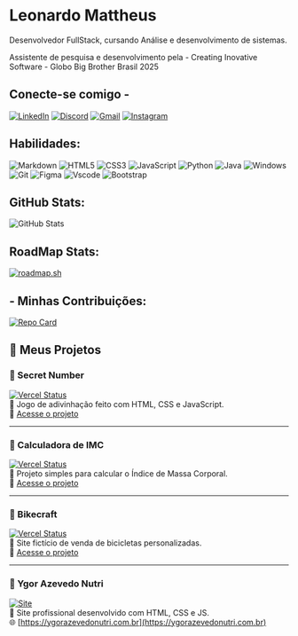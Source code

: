 # Leonardo Mattheus

Desenvolvedor FullStack, cursando Análise e desenvolvimento de sistemas.

Assistente de pesquisa e desenvolvimento pela - Creating Inovative Software - Globo Big Brother Brasil 2025





## Conecte-se comigo -
[![LinkedIn](https://img.shields.io/badge/LinkedIn-0077B5?style=for-the-badge&logo=linkedin&logoColor=white)](https://www.linkedin.com/in/leonardo-mattheus-475578226/) [![Discord](https://img.shields.io/badge/Discord-7289DA?style=for-the-badge&logo=discord&logoColor=white)](https://discord.com/channels/@leomatt95/) [![Gmail](https://img.shields.io/badge/Gmail-333333?style=for-the-badge&logo=gmail&logoColor=red)](mailto:leomattheus95@gmail.com) [![Instagram](https://img.shields.io/badge/-Instagram-%23E4405F?style=for-the-badge&logo=instagram&logoColor=white)](https://www.instagram.com/leomatt95/)

## Habilidades:
![Markdown](https://img.shields.io/badge/Markdown-000?style=for-the-badge&logo=markdown) ![HTML5](https://img.shields.io/badge/HTML5-E34F26?style=for-the-badge&logo=html5&logoColor=white) ![CSS3](https://img.shields.io/badge/CSS3-1572B6?style=for-the-badge&logo=css3&logoColor=white) ![JavaScript](https://img.shields.io/badge/JavaScript-F7DF1E?style=for-the-badge&logo=javascript&logoColor=black) 	![Python](https://img.shields.io/badge/python-3670A0?style=for-the-badge&logo=python&logoColor=ffdd54) 	![Java](https://img.shields.io/badge/java-%23ED8B00.svg?style=for-the-badge&logo=openjdk&logoColor=white) ![Windows](https://img.shields.io/badge/Windows-000?style=for-the-badge&logo=windows&logoColor=2CA5E0) 	![Git](https://img.shields.io/badge/GIT-E44C30?style=for-the-badge&logo=git&logoColor=white) ![Figma](https://img.shields.io/badge/Figma-696969?style=for-the-badge&logo=figma&logoColor=figma) ![Vscode](https://img.shields.io/badge/Vscode-007ACC?style=for-the-badge&logo=visual-studio-code&logoColor=white)
![Bootstrap](https://img.shields.io/badge/-boostrap-0D1117?style=for-the-badge&logo=bootstrap&labelColor=0D1117)

## GitHub Stats:

![GitHub Stats](https://github-readme-stats.vercel.app/api?username=leomatth&theme=transparent&bg_color=000&border_color=30A3DC&show_icons=true&icon_color=30A3DC&title_color=E94D5F&text_color=FFF)


## RoadMap Stats:

[![roadmap.sh](https://roadmap.sh/card/wide/675d9d35ecc889bb0d9ea7b7?variant=dark&roadmaps=javascript)](https://roadmap.sh)

## - Minhas Contribuições:

[![Repo Card](https://github-readme-stats.vercel.app/api/pin/?username=leomatth&repo=dio-lab-open-source&bg_color=000&border_color=30A3DC&show_icons=true&icon_color=30A3DC&title_color=E94D5F&text_color=FFF)](https://github.com/leomatth/dio-lab-open-source)

## 🚀 Meus Projetos

### 🔢 Secret Number  
[![Vercel Status](https://vercelbadge.vercel.app/api/leonardos-projects-a813a3b6/secretnumber)](https://vercel.com/leonardos-projects-a813a3b6/secretnumber)  
🎯 Jogo de adivinhação feito com HTML, CSS e JavaScript.  
🔗 [Acesse o projeto](https://secretnumber-leonardos-projects-a813a3b6.vercel.app)

---

### 🧮 Calculadora de IMC  
[![Vercel Status](https://vercelbadge.vercel.app/api/leonardos-projects-a813a3b6/calculo-imc)](https://vercel.com/leonardos-projects-a813a3b6/calculo-imc)  
💪 Projeto simples para calcular o Índice de Massa Corporal.  
🔗 [Acesse o projeto](https://calculo-imc-leonardos-projects-a813a3b6.vercel.app)

---

### 🚴 Bikecraft  
[![Vercel Status](https://vercelbadge.vercel.app/api/leonardos-projects-a813a3b6/bikecraft)](https://vercel.com/leonardos-projects-a813a3b6/bikecraft)  
🛒 Site fictício de venda de bicicletas personalizadas.  
🔗 [Acesse o projeto](https://bikecraft-leonardos-projects-a813a3b6.vercel.app)

---

### 🧠 Ygor Azevedo Nutri  
[![Site](https://img.shields.io/badge/Acessar%20Site-ygorazevedonutri.com.br-4CAF50?style=for-the-badge&logo=google-chrome)](https://ygorazevedonutri.com.br)  
💼 Site profissional desenvolvido com HTML, CSS e JS.  
🌐 [https://ygorazevedonutri.com.br](https://ygorazevedonutri.com.br)


